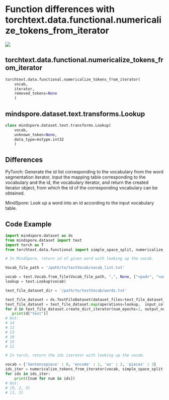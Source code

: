 ﻿# Function differences with torchtext.data.functional.numericalize_tokens_from_iterator

<a href="https://gitee.com/mindspore/docs/blob/master/docs/mindspore/migration_guide/source_en/api_mapping/pytorch_diff/Lookup.md" target="_blank"><img src="https://gitee.com/mindspore/docs/raw/master/resource/_static/logo_source_en.png"></a>

## torchtext.data.functional.numericalize_tokens_from_iterator

```python
torchtext.data.functional.numericalize_tokens_from_iterator(
    vocab,
    iterator,
    removed_tokens=None
    )
```

## mindspore.dataset.text.transforms.Lookup

```python
class mindspore.dataset.text.transforms.Lookup(
    vocab,
    unknown_token=None,
    data_type=mstype.int32
    )
```

## Differences

PyTorch: Generate the id list corresponding to the vocabulary from the word segmentation iterator, input the mapping table corresponding to the vocabulary and the id, the vocabulary iterator, and return the created iterator object, from which the id of the corresponding vocabulary can be obtained.

MindSpore: Look up a word into an id according to the input vocabulary table.

## Code Example

```python
import mindspore.dataset as ds
from mindspore.dataset import text
import torch as T
from torchtext.data.functional import simple_space_split, numericalize_tokens_from_iterator

# In MindSpore, return id of given word with looking up the vocab.

Vocab_file_path = '/path/to/testVocab/vocab_list.txt'

vocab = text.Vocab.from_file(Vocab_file_path, ",", None, ["<pad>", "<unk>"], True)
lookup = text.Lookup(vocab)

text_file_dataset_dir = '/path/to/testVocab/words.txt'

text_file_dataset = ds.TextFileDataset(dataset_files=text_file_dataset_dir)
text_file_dataset = text_file_dataset.map(operations=lookup,  input_columns=["text"])
for d in text_file_dataset.create_dict_iterator(num_epochs=1, output_numpy=True):
   print(d["text"])
# Out:
# 14
# 12
# 13
# 10
# 15
# 11

# In torch, return the ids iterator with looking up the vocab.

vocab = {'Sentencepiece' : 0, 'encode' : 1, 'as' : 2, 'pieces' : 3}
ids_iter = numericalize_tokens_from_iterator(vocab, simple_space_split(["Sentencepiece as pieces", "as pieces"]))
for ids in ids_iter:
    print([num for num in ids])
# Out:
# [0, 2, 3]
# [2, 3]
```
